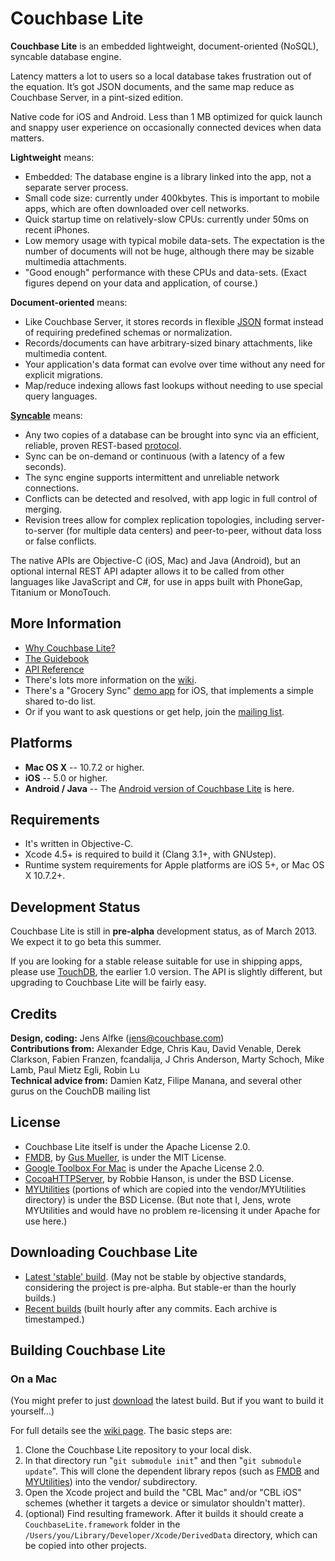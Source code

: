 # Couchbase Lite 

**Couchbase Lite** is an embedded lightweight, document-oriented (NoSQL), syncable database engine. 

Latency matters a lot to users so a local database takes frustration out of the equation. It’s got JSON documents, and the same map reduce as Couchbase Server, in a pint-sized edition.

Native code for iOS and Android. Less than 1 MB optimized for quick launch and snappy user experience on occasionally connected devices when data matters.

**Lightweight** means:

* Embedded: The database engine is a library linked into the app, not a separate server process.
* Small code size: currently under 400kbytes. This is important to mobile apps, which are often downloaded over cell networks.
* Quick startup time on relatively-slow CPUs: currently under 50ms on recent iPhones.
* Low memory usage with typical mobile data-sets. The expectation is the number of documents will not be huge, although there may be sizable multimedia attachments.
* "Good enough" performance with these CPUs and data-sets. (Exact figures depend on your data and application, of course.)

**Document-oriented** means:

* Like Couchbase Server, it stores records in flexible [JSON](http://json.org) format instead of requiring predefined schemas or normalization.
* Records/documents can have arbitrary-sized binary attachments, like multimedia content.
* Your application's data format can evolve over time without any need for explicit migrations.
* Map/reduce indexing allows fast lookups without needing to use special query languages.

**[Syncable](http://syncable.org/)** means:

* Any two copies of a database can be brought into sync via an efficient, reliable, proven REST-based [protocol][23].
* Sync can be on-demand or continuous (with a latency of a few seconds).
* The sync engine supports intermittent and unreliable network connections.
* Conflicts can be detected and resolved, with app logic in full control of merging.
* Revision trees allow for complex replication topologies, including server-to-server (for multiple data centers) and peer-to-peer, without data loss or false conflicts.

The native APIs are Objective-C (iOS, Mac) and Java (Android), but an optional internal REST API adapter allows it to be called from other languages like JavaScript and C#, for use in apps built with PhoneGap, Titanium or MonoTouch.

## More Information

* [Why Couchbase Lite?](https://github.com/couchbase/couchbase-lite-ios/wiki/Why-Couchbase-Lite%3F)
* [The Guidebook](https://github.com/couchbase/couchbase-lite-ios/wiki/Guide%3A-Introduction)
* [API Reference](http://couchbase.github.com/couchbase-lite-ios/docs/html/annotated.html)
* There's lots more information on the [wiki][2].
* There's a "Grocery Sync" [demo app][18] for iOS, that implements a simple shared to-do list.
* Or if you want to ask questions or get help, join the [mailing list][17].

## Platforms ##

 * **Mac OS X** -- 10.7.2 or higher.
 * **iOS** -- 5.0 or higher.
 * **Android / Java** -- The [Android version of Couchbase Lite][11] is here.

## Requirements ##

 * It's written in Objective-C.
 * Xcode 4.5+ is required to build it (Clang 3.1+, with GNUstep).
 * Runtime system requirements for Apple platforms are iOS 5+, or Mac OS X 10.7.2+.

## Development Status ##

Couchbase Lite is still in **pre-alpha** development status, as of March 2013. We expect it to go beta this summer.

If you are looking for a stable release suitable for use in shipping apps, please use [TouchDB][21], the earlier 1.0 version. The API is slightly different, but upgrading to Couchbase Lite will be fairly easy.

## Credits ##

**Design, coding:** Jens Alfke (jens@couchbase.com)  
**Contributions from:** Alexander Edge, Chris Kau, David Venable, Derek Clarkson, Fabien Franzen, fcandalija, J Chris Anderson, Marty Schoch, Mike Lamb, Paul Mietz Egli, Robin Lu  
**Technical advice from:** Damien Katz, Filipe Manana, and several other gurus on the CouchDB mailing list
 
## License ##

 * Couchbase Lite itself is under the Apache License 2.0.
 * [FMDB][5], by [Gus Mueller][8], is under the MIT License.
 * [Google Toolbox For Mac][10] is under the Apache License 2.0.
 * [CocoaHTTPServer][9], by Robbie Hanson, is under the BSD License.
 * [MYUtilities][6] (portions of which are copied into the vendor/MYUtilities directory) is under the BSD License. (But note that I, Jens, wrote MYUtilities and would have no problem re-licensing it under Apache for use here.)

## Downloading Couchbase Lite ##

* [Latest 'stable' build][20]. (May not be stable by objective standards, considering the project is pre-alpha. But stable-er than the hourly builds.)
* [Recent builds][19] (built hourly after any commits. Each archive is timestamped.)

## Building Couchbase Lite ##

### On a Mac ###

(You might prefer to just [download][20] the latest build. But if you want to build it yourself...)

For full details see the [wiki page][7]. The basic steps are:

 1. Clone the Couchbase Lite repository to your local disk.
 2. In that directory run "`git submodule init`" and then "`git submodule update`". This will clone the dependent library repos (such as [FMDB][5] and [MYUtilities][6]) into the vendor/ subdirectory.
 3. Open the Xcode project and build the "CBL Mac" and/or "CBL iOS" schemes (whether it targets a device or simulator shouldn't matter).  
 4. (optional) Find resulting framework.  After it builds it should create a `CouchbaseLite.framework` folder in the `/Users/you/Library/Developer/Xcode/DerivedData` directory, which can be copied into other projects.

[1]: http://couchdb.apache.org
[2]: https://github.com/couchbase/couchbase-lite-ios/wiki
[3]: http://couchbase.com
[5]: https://github.com/couchbaselabs/fmdb
[6]: https://bitbucket.org/snej/myutilities/overview
[7]: https://github.com/couchbase/couchbase-lite-ios/wiki/Building-Couchbase-Lite
[8]: https://github.com/ccgus/
[9]: https://github.com/robbiehanson/CocoaHTTPServer
[10]: http://code.google.com/p/google-toolbox-for-mac/
[11]: https://github.com/couchbase/couchbase-lite-android
[12]: http://www.gnustep.org/
[13]: http://wiki.gnustep.org/index.php/Platform_compatibility
[14]: https://github.com/couchbase/couchbase-lite-ios/blob/master/GNUstep/BUILDING.txt
[15]: https://github.com/couchbase/couchbase-lite-ios/blob/master/GNUstep/SETUP.txt
[17]: https://groups.google.com/forum/?fromgroups#!forum/mobile-couchbase
[18]: https://github.com/couchbaselabs/iOS-Couchbase-Demo
[19]: http://files.couchbase.com/developer-previews/mobile/ios/CouchbaseLite/
[20]: http://files.couchbase.com/developer-previews/mobile/ios/CouchbaseLite/CouchbaseLite.zip
[21]: https://github.com/couchbaselabs/TouchDB-iOS
[22]: https://github.com/couchbase/couchbase-lite-ios/wiki/Why-Couchbase-Lite%3F#history
[23]: https://github.com/couchbase/couchbase-lite-ios/wiki/Replication-Algorithm
